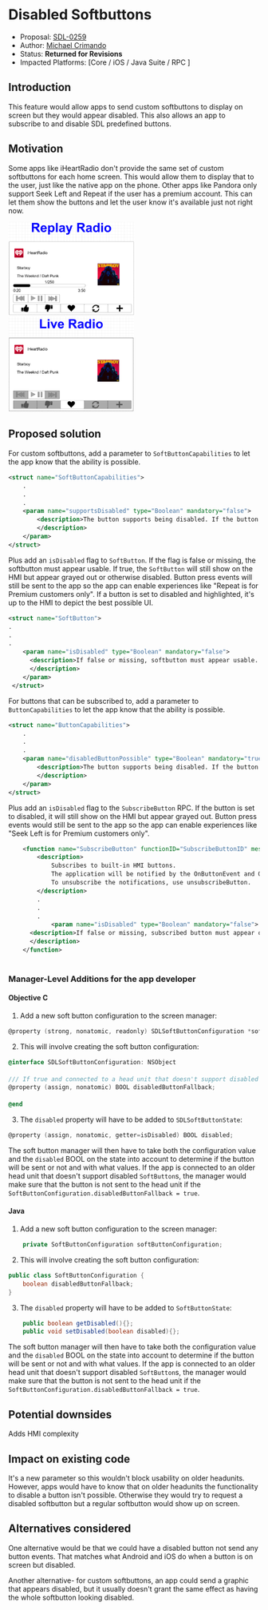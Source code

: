 

# Disabled Softbuttons

* Proposal: [SDL-0259](0259-DisabledSoftbuttons.md)
* Author: [Michael Crimando](https://github.com/MichaelCrimando)
* Status: **Returned for Revisions**
* Impacted Platforms: [Core / iOS / Java Suite / RPC ]

## Introduction

This feature would allow apps to send custom softbuttons to display on screen but they would appear disabled.
This also allows an app to subscribe to and disable SDL predefined buttons.

## Motivation
Some apps like iHeartRadio don't provide the same set of custom softbuttons for each home screen.
This would allow them to display that to the user, just like the native app on the phone.  Other apps like Pandora only support Seek Left and Repeat if the user has a premium account. This can let them show the buttons and let the user know it's available just not right now.

<img src="../assets/proposals/0259-Disabled-Softbuttons/iheartRadio1.PNG" alt="iHeartRadio Replay Player" class="inline" height= "50%" width= "50%" /> 
<img src="../assets/proposals/0259-Disabled-Softbuttons/iheartRadio2.PNG" alt="iHeartRadio Live Radio" class="inline" height= "50%" width= "50%" /> 

## Proposed solution

For custom softbuttons, add a parameter to `SoftButtonCapabilities` to let the app know that the ability is possible.
```xml
<struct name="SoftButtonCapabilities">
    .
    .
    .
    <param name="supportsDisabled" type="Boolean" mandatory="false">
        <description>The button supports being disabled. If the button is set to disabled, it will still show on the HMI but appear grayed out.
        </description>
    </param>
</struct>
```

Plus add an `isDisabled` flag to `SoftButton`. If the flag is false or missing, the softbutton must appear usable. If true, the `SoftButton` will still show on the HMI but appear grayed out or otherwise disabled. Button press events will still be sent to the app so the app can enable experiences like "Repeat is for Premium customers only". If a button is set to disabled and highlighted, it's up to the HMI to depict the best possible UI.
```xml
<struct name="SoftButton">
.
.
.
    <param name="isDisabled" type="Boolean" mandatory="false">
      <description>If false or missing, softbutton must appear usable. If true, softbutton must appear as not usable. Button press events will still be sent to the app regardless.
      </description>
    </param>
 </struct>
```

For buttons that can be subscribed to, add a parameter to `ButtonCapabilities` to let the app know that the ability is possible.
```xml
<struct name="ButtonCapabilities">
    .
    .
    .
    <param name="disabledButtonPossible" type="Boolean" mandatory="true">
        <description>The button supports being disabled. If the button is set to disabled, it will still show on the HMI but appear grayed out.
        </description>
    </param>
</struct>

```

Plus add an `isDisabled` flag to the `SubscribeButton` RPC.  If the button is set to disabled, it will still show on the HMI but appear grayed out. Button press events would still be sent to the app so the app can enable experiences like "Seek Left is for Premium customers only". 

```xml
    <function name="SubscribeButton" functionID="SubscribeButtonID" messagetype="request" since="1.0">
        <description>
            Subscribes to built-in HMI buttons.
            The application will be notified by the OnButtonEvent and OnButtonPress.
            To unsubscribe the notifications, use unsubscribeButton.
        </description>
        .
        .
        .
            <param name="isDisabled" type="Boolean" mandatory="false">
      <description>If false or missing, subscribed button must appear on screen and usable. If true, softbutton must appear on screen (if applicable) and not usable.  Button press events will still be sent to the app regardless.
      </description>
    </function>
    
```

### Manager-Level Additions for the app developer

#### Objective C
1. Add a new soft button configuration to the screen manager:

```ObjectiveC
@property (strong, nonatomic, readonly) SDLSoftButtonConfiguration *softButtonConfiguration;
```

2. This will involve creating the soft button configuration:

```ObjectiveC
@interface SDLSoftButtonConfiguration: NSObject

/// If true and connected to a head unit that doesn't support disabled softbuttons, the soft button manager will not send soft button objects that have the parameter isDisabled=false. If false, the soft buttons will be sent anyway but will appear enabled on the head unit. Defaults to true.
@property (assign, nonatomic) BOOL disabledButtonFallback;

@end
```


3. The `disabled` property will have to be added to `SDLSoftButtonState`:

```ObjectiveC
@property (assign, nonatomic, getter=isDisabled) BOOL disabled;
```

The soft button manager will then have to take both the configuration value and the `disabled` BOOL on the state into account to determine if the button will be sent or not and with what values. If the app is connected to an older head unit that doesn't support disabled `SoftButton`s, the manager would make sure that the button is not sent to the head unit if the `SoftButtonConfiguration.disabledButtonFallback = true`.


#### Java
1. Add a new soft button configuration to the screen manager:

```Java
    private SoftButtonConfiguration softButtonConfiguration;
```

2. This will involve creating the soft button configuration:

```Java
public class SoftButtonConfiguration {
    boolean disabledButtonFallback;
}
```

3. The `disabled` property will have to be added to `SoftButtonState`:

```Java
	public boolean getDisabled(){};
	public void setDisabled(boolean disabled){};
```

The soft button manager will then have to take both the configuration value and the `disabled` BOOL on the state into account to determine if the button will be sent or not and with what values. If the app is connected to an older head unit that doesn't support disabled `SoftButton`s, the manager would make sure that the button is not sent to the head unit if the `SoftButtonConfiguration.disabledButtonFallback = true`.

## Potential downsides

Adds HMI complexity

## Impact on existing code

It's a new parameter so this wouldn't block usability on older headunits. However, apps would have to know that on older headunits the functionality to disable a button isn't possible. Otherwise they would try to request a disabled softbutton but a regular softbutton would show up on screen.

## Alternatives considered
One alternative would be that we could have a disabled  button not send any button events. That matches what Android and iOS do when a button is on screen but disabled.

Another alternative- for custom softbuttons, an app could send a graphic that appears disabled, but it usually doesn't grant the same effect as having the whole softbutton looking disabled.
